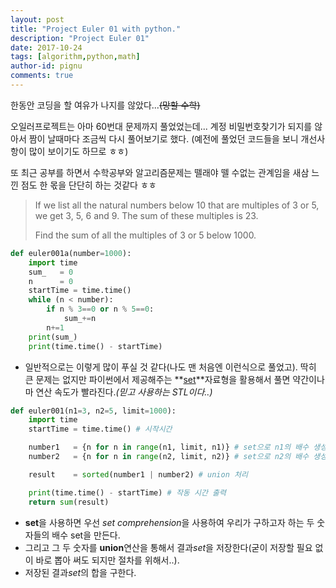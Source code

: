 ```yaml
---
layout: post
title: "Project Euler 01 with python."
description: "Project Euler 01"
date: 2017-10-24
tags: [algorithm,python,math]
author-id: pignu
comments: true
---
```


한동안 코딩을 할 여유가 나지를 않았다...~~(망할 수학)~~

오일러프로젝트는 아마 60번대 문제까지 풀었었는데... 계정 비밀번호찾기가 되지를 않아서 짬이 날때마다 조금씩 다시 풀어보기로 했다. (예전에 풀었던 코드들을 보니 개선사항이 많이 보이기도 하므로 ㅎㅎ)

또 최근 공부를 하면서 수학공부와 알고리즘문제는 뗄래야 뗄 수없는 관계임을 새삼 느낀 점도 한 몫을 단단히 하는 것같다 ㅎㅎ



> If we list all the natural numbers below 10 that are multiples of 3 or 5, we get 3, 5, 6 and 9. The sum of these multiples is 23.
>
> Find the sum of all the multiples of 3 or 5 below 1000.



```python
def euler001a(number=1000):    
    import time
    sum_   = 0
    n      = 0
    startTime = time.time()
    while (n < number):
        if n % 3==0 or n % 5==0:
            sum_+=n
        n+=1
    print(sum_)
    print(time.time() - startTime)
```

- 일반적으로는 이렇게 많이 푸실 것 같다(나도 맨 처음엔 이런식으로 풀었고). 딱히 큰 문제는 없지만 파이썬에서 제공해주는 **[set](https://docs.python.org/3/tutorial/datastructures.html)**자료형을 활용해서 풀면 약간이나마 연산 속도가 빨라진다.*(믿고 사용하는 STL이다..)*



```python
def euler001(n1=3, n2=5, limit=1000):  
    import time
    startTime = time.time() # 시작시간

    number1   = {n for n in range(n1, limit, n1)} # set으로 n1의 배수 생성
    number2   = {n for n in range(n2, limit, n2)} # set으로 n2의 배수 생성

    result    = sorted(number1 | number2) # union 처리

    print(time.time() - startTime) # 작동 시간 출력
    return sum(result)
```

- **set**을 사용하면 우선 *set comprehension*을 사용하여 우리가 구하고자 하는 두 숫자들의 배수 set을 만든다.
- 그리고 그 두 숫자를 **union**연산을 통해서 결과*set*을 저장한다(굳이 저장할 필요 없이 바로 뽑아 써도 되지만 절차를 위해서..).
- 저장된 결과*set*의 합을 구한다.
